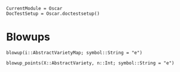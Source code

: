 ```@meta
CurrentModule = Oscar
DocTestSetup = Oscar.doctestsetup()
```

# Blowups

```@docs
blowup(i::AbstractVarietyMap; symbol::String = "e")
```

```@docs
blowup_points(X::AbstractVariety, n::Int; symbol::String = "e")
```
